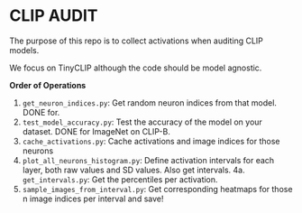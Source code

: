 # CLIP AUDIT
The purpose of this repo is to collect activations when auditing CLIP models.

We focus on TinyCLIP although the code should be model agnostic.

**Order of Operations** 
1. `get_neuron_indices.py`: Get random neuron indices from that model. DONE for.
2. `test_model_accuracy.py`: Test the accuracy of the model on your dataset. DONE for ImageNet on CLIP-B.
3. `cache_activations.py`: Cache activations and image indices for those neurons
4. `plot_all_neurons_histogram.py`: Define activation intervals for each layer, both raw values and SD values. Also get intervals.
    4a. `get_intervals.py`: Get the percentiles per activation.
5. `sample_images_from_interval.py`: Get corresponding heatmaps for those n image indices per interval and save!